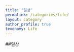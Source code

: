 ```yaml
---
title: "일상"
permalink: /categories/life/
layout: category
author_profile: true
texonomy: Life
---
```


##일상